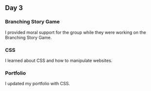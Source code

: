 ## Day 3

### Branching Story Game

I provided moral support for the group while they were working on the Branching Story Game.

### CSS

I learned about CSS and how to manipulate websites.

### Portfolio

I updated my portfolio with CSS.
